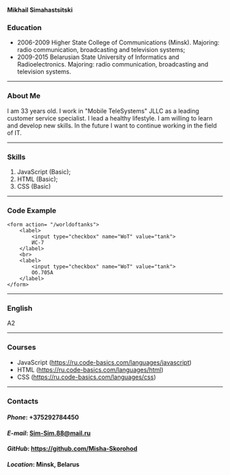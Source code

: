 **Mikhail Simahastsitski**


### Education
- 2006-2009 Higher State College of Communications (Minsk). Majoring: radio communication, broadcasting and television systems;
- 2009-2015 Belarusian State University of Informatics and Radioelectronics. Majoring: radio communication, broadcasting and television systems.

*****

### About Me
I am 33 years old. I work in "Mobile TeleSystems" JLLC as a leading customer service specialist.
I lead a healthy lifestyle. I am willing to learn and develop new skills. In the future I want to continue working in the field of IT. 
_____

### Skills
1. JavaScript (Basic);
2. HTML (Basic);
3. CSS (Basic)

-----

### Code Example

```
<form action= "/worldoftanks">
    <label>
        <input type="checkbox" name="WoT" value="tank">
        ИС-7
    </label>
    <br>
    <label>
        <input type="checkbox" name="WoT" value="tank">
        Об.705А
    </label>
</form>
```
-----

### English

A2

-----

### Courses

- JavaScript (https://ru.code-basics.com/languages/javascript)
- HTML (https://ru.code-basics.com/languages/html)
- CSS (https://ru.code-basics.com/languages/css)

-----

### Contacts

#### ***Phone***: +375292784450
#### ***E-mail***: Sim-Sim.88@mail.ru
#### ***GitHub***: https://github.com/Misha-Skorohod
#### ***Location***: Minsk, Belarus
